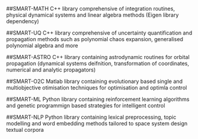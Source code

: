 ##SMART-MATH
C++ library comprehensive of integration routines, physical dynamical systems and linear algebra methods (Eigen library dependency)

##SMART-UQ
C++ library comprehensive of uncertainty quantification and propagation methods such as polynomial chaos expansion, generalised polynomial algebra and more

##SMART-ASTRO
C++ library containing astrodynamic routines for orbital propagation (dynamical systems deifnition, transformation of coordinates, numerical and analytic propagators)

##SMART-O2C
Matlab library containing evolutionary based single and multiobjective otimisation techniques for optimisation and optimla control

##SMART-ML
Python library containing reinforcement learning algorithms and genetic programmign based strategies for intelligent control

##SMART-NLP
Python library containing lexical preprocessing, topic modelling and word embedding methods tailored to space system design textual corpora
